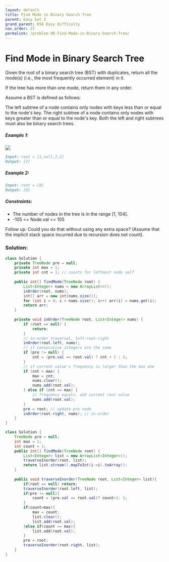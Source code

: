 ```yaml
---
layout: default
title: Find Mode in Binary Search Tree
parent: Easy Set 3
grand_parent: DSA Easy Difficulty
nav_order: 27
permalink: /problem-90-Find-Mode-in-Binary-Search-Tree/
---
```

# Find Mode in Binary Search Tree

Given the root of a binary search tree (BST) with duplicates, return all the mode(s) (i.e., the most frequently occurred element) in it.

If the tree has more than one mode, return them in any order.

Assume a BST is defined as follows:

The left subtree of a node contains only nodes with keys less than or equal to the node's key.
The right subtree of a node contains only nodes with keys greater than or equal to the node's key.
Both the left and right subtrees must also be binary search trees.

##### Example 1:
![](../../assets/images/ds/mode-tree.jpeg)
```markdown
Input: root = [1,null,2,2]
Output: [2]
```
##### Example 2:
```markdown
Input: root = [0]
Output: [0]
```
##### Constraints:
* The number of nodes in the tree is in the range [1, 104].
* -105 <= Node.val <= 105

Follow up: Could you do that without using any extra space? (Assume that the implicit stack space incurred due to recursion does not count).

### Solution:
```java
class Solution {
    private TreeNode pre = null;
    private int max = 1;
    private int cnt = 1; // counts for leftmost node self
    
    public int[] findMode(TreeNode root) {
        List<Integer> nums = new ArrayList<>();
        inOrder(root, nums);
        int[] arr = new int[nums.size()];
        for (int i = 0; i < nums.size(); i++) arr[i] = nums.get(i);
        return arr;
    }
    
    private void inOrder(TreeNode root, List<Integer> nums) {
        if (root == null) {
            return;
        }
        // in-order traversal, left-root-right
        inOrder(root.left, nums);
        // if consecutive integers are the same
        if (pre != null) {
            cnt = (pre.val == root.val) ? cnt + 1 : 1;
        }
        // if current value's frequency is larger than the max one
        if (cnt > max) {
            max = cnt;
            nums.clear();
            nums.add(root.val);
        } else if (cnt == max) {
            // frequency equals, add current root value
            nums.add(root.val);
        }
        pre = root; // update pre node
        inOrder(root.right, nums); // in-order
    }
}
```

```java
class Solution {
    TreeNode pre = null;
    int max = 1;
    int count = 1;
    public int[] findMode(TreeNode root) {
        List<Integer> list = new ArrayList<Integer>();
        traverseInorder(root, list);
        return list.stream().mapToInt(i->i).toArray();
    }
    
    public void traverseInorder(TreeNode root, List<Integer> list){
        if(root == null) return;
        traverseInorder(root.left, list);
        if(pre != null){
            count = (pre.val == root.val)? count+1: 1;
        }
        if(count>max){
            max = count;
            list.clear();
            list.add(root.val);
        }else if(count == max){
            list.add(root.val);
        }
        pre = root;
        traverseInorder(root.right, list);
    }
}
```

